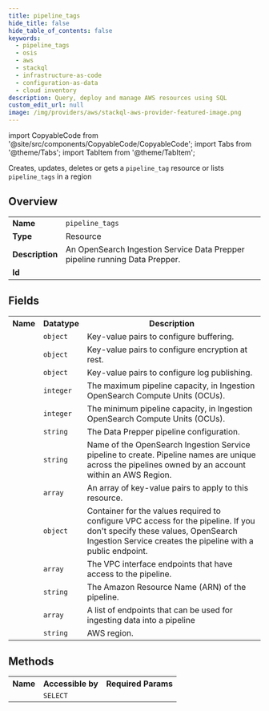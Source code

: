 ```yaml
---
title: pipeline_tags
hide_title: false
hide_table_of_contents: false
keywords:
  - pipeline_tags
  - osis
  - aws
  - stackql
  - infrastructure-as-code
  - configuration-as-data
  - cloud inventory
description: Query, deploy and manage AWS resources using SQL
custom_edit_url: null
image: /img/providers/aws/stackql-aws-provider-featured-image.png
---
```


import CopyableCode from '@site/src/components/CopyableCode/CopyableCode';
import Tabs from '@theme/Tabs';
import TabItem from '@theme/TabItem';

Creates, updates, deletes or gets a <code>pipeline_tag</code> resource or lists <code>pipeline_tags</code> in a region

## Overview
<table><tbody>
<tr><td><b>Name</b></td><td><code>pipeline_tags</code></td></tr>
<tr><td><b>Type</b></td><td>Resource</td></tr>
<tr><td><b>Description</b></td><td>An OpenSearch Ingestion Service Data Prepper pipeline running Data Prepper.</td></tr>
<tr><td><b>Id</b></td><td><CopyableCode code="aws.osis.pipeline_tags" /></td></tr>
</tbody></table>

## Fields
<table><tbody><tr><th>Name</th><th>Datatype</th><th>Description</th></tr><tr><td><CopyableCode code="buffer_options" /></td><td><code>object</code></td><td>Key-value pairs to configure buffering.</td></tr>
<tr><td><CopyableCode code="encryption_at_rest_options" /></td><td><code>object</code></td><td>Key-value pairs to configure encryption at rest.</td></tr>
<tr><td><CopyableCode code="log_publishing_options" /></td><td><code>object</code></td><td>Key-value pairs to configure log publishing.</td></tr>
<tr><td><CopyableCode code="max_units" /></td><td><code>integer</code></td><td>The maximum pipeline capacity, in Ingestion OpenSearch Compute Units (OCUs).</td></tr>
<tr><td><CopyableCode code="min_units" /></td><td><code>integer</code></td><td>The minimum pipeline capacity, in Ingestion OpenSearch Compute Units (OCUs).</td></tr>
<tr><td><CopyableCode code="pipeline_configuration_body" /></td><td><code>string</code></td><td>The Data Prepper pipeline configuration.</td></tr>
<tr><td><CopyableCode code="pipeline_name" /></td><td><code>string</code></td><td>Name of the OpenSearch Ingestion Service pipeline to create. Pipeline names are unique across the pipelines owned by an account within an AWS Region.</td></tr>
<tr><td><CopyableCode code="tags" /></td><td><code>array</code></td><td>An array of key-value pairs to apply to this resource.</td></tr>
<tr><td><CopyableCode code="vpc_options" /></td><td><code>object</code></td><td>Container for the values required to configure VPC access for the pipeline. If you don't specify these values, OpenSearch Ingestion Service creates the pipeline with a public endpoint.</td></tr>
<tr><td><CopyableCode code="vpc_endpoints" /></td><td><code>array</code></td><td>The VPC interface endpoints that have access to the pipeline.</td></tr>
<tr><td><CopyableCode code="pipeline_arn" /></td><td><code>string</code></td><td>The Amazon Resource Name (ARN) of the pipeline.</td></tr>
<tr><td><CopyableCode code="ingest_endpoint_urls" /></td><td><code>array</code></td><td>A list of endpoints that can be used for ingesting data into a pipeline</td></tr>
<tr><td><CopyableCode code="region" /></td><td><code>string</code></td><td>AWS region.</td></tr>
</tbody></table>

## Methods

<table><tbody>
  <tr>
    <th>Name</th>
    <th>Accessible by</th>
    <th>Required Params</th>
  </tr>
  <tr>
    <td><CopyableCode code="view" /></td>
    <td><code>SELECT</code></td>
    <td><CopyableCode code="region" /></td>
  </tr>
</tbody></table>








